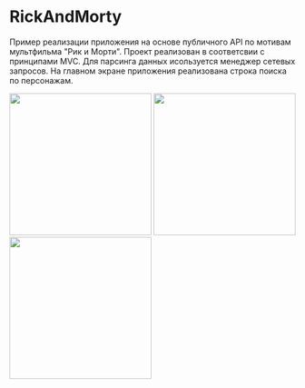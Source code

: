 # RickAndMorty

Пример реализации приложения на основе публичного API по мoтивам мультфильма "Рик и Морти". Проект реализован в соответсвии с принципами MVC. Для парсинга данных исользуется менеджер сетевых запросов. На главном экране приложения реализована строка поиска по персонажам.

<img src="https://user-images.githubusercontent.com/84350949/142170811-460a5f41-cd1f-4782-b5a4-92d6750064e9.png" width="250" />
<img src="https://user-images.githubusercontent.com/84350949/142171035-b928925f-69e3-4a2d-9c7d-7b19745b4922.png" width="250" />
<img src="https://user-images.githubusercontent.com/84350949/142171210-3bdf6e2d-83cc-45c5-9e18-7e12d2a6e7fd.png" width="250" />
